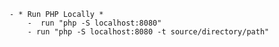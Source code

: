 



    - * Run PHP Locally *
        -  run "php -S localhost:8080"
        - run "php -S localhost:8080 -t source/directory/path"